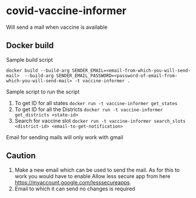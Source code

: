 # covid-vaccine-informer
Will send a mail when vaccine is available

## Docker build
Sample build script

``` docker build --build-arg SENDER_EMAIL=<email-from-which-you-will-send-mail>  --build-arg SENDER_EMAIL_PASSWORD=<password-of-email-from-which-you-will-send-mail> -t vaccine-informer . ```

Sample script to run the script 
1) To get ID for all states
```docker run -t vaccine-informer get_states```
2) To get ID for all the Districts
```docker run -t vaccine-informer get_districts <state-id>```
3) Search for vaccine slot
```docker run -t vaccine-informer search_slots <district-id> <email-to-get-notification>```


Email for sending mails will only work with gmail

## Caution 
1) Make a new email which can be used to send the mail. As for this to work you would have to enable Allow less secure app from here https://myaccount.google.com/lesssecureapps.
2) Email to which it can send no changes is required
